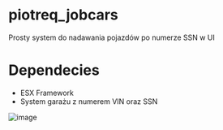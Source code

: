 # piotreq_jobcars
Prosty system do nadawania pojazdów po numerze SSN w UI
# Dependecies
- ESX Framework
- System garażu z numerem VIN oraz SSN

![image](https://github.com/PiotreeQ/piotreq_jobcars/assets/47689001/6f2b1516-e969-468c-84f9-ec12c6f6c6ad)
